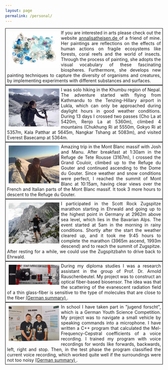 ```yaml
---
layout: page
permalink: /personal/
---
```

<div class="wrap" style="padding:5px;border:thin solid black;">
<img src="/images/Cellularis20.jpg" width="33%" align="left" style="padding:5px;">
<div style="text-align:justify;">
If you are interested in arts please check out the website <a href = "http://www.annalisatheisen.de"> annalisatheisen.de </a> of a friend of mine. Her paintings are reflections on the effects of human actions on fragile ecosystems like forests, coral reefs and the world of insects. Through the process of painting, she adopts the visual vocabulary of these fascinating biospheres. Furthermore, she develops new painting techniques to capture the diversity of organisms and creatures, by implementing experiments with different substances and surfaces.
</div>
</div>

<div class="wrap" style="padding:5px;border:thin solid black;" >
<img src="/images/nepal_trekking.jpg" width="33%" align="left" style="padding:5px;">
<div style="text-align:justify;">
I was solo hiking in the Khumbu region of Nepal. The adventure started with flying from Kathmandu to the Tenzing-Hillary airport in Lukla, which can only be approached during daylight hours in good weather conditions. During 13 days I crossed two passes (Cho La at 5420m, Renjo La at 5360m), climbed 4 mountains (Chukhung Ri at 5550m, Gokyo Ri at 5357m, Kala Patthar at 5645m, Nangkar Tshang at 5083m), and visited Everest Basecamp at 5364m.   
</div>
</div>

<div class="wrap" style="padding:5px;border:thin solid black;" >
<img src="/images/mont_blanc.jpg" width="33%" align="left" style="padding:5px;">
<div style="text-align:justify;">
Amazing trip in the Mont Blanc massif with Josh and Manu. After breakfast at 1:30am in the Refuge de Tete Rousse (3167m), I crossed the  Grand Couloir, climbed up to the Refuge du Gouter and continued ascending to the Dome du Gouter. Since weather and snow  conditions were perfect, I reached the summit of Mont Blanc at 10:15am, having clear views over the French and Italian parts of the Mont Blanc massif. It took 3 more hours to descent to the Refuge du Gouter.
</div>
</div>

<div class="wrap" style="padding:5px;border:thin solid black;" >
<img src="/images/zugspitze_marathon.jpg" width="33%" align="left" style="padding:5px;"> 
<div style="text-align:justify;">
I participated in the Scott Rock Zugspitze marathon starting in Ehrwald and going up to the highest point in Germany at 2962m above sea level, which lies in the Bavarian Alps. The event started at 5am in the morning in rainy conditions. Shortly after the start the weather cleared up, and it took me 9:45 hours to complete the marathon (3965m ascend, 1993m descend) and to reach the summit of Zugspitze. After resting for a while, we could use the Zugspitzbahn to drive back to Ehrwald.
</div>
</div>

<div class="wrap" style="padding:5px;border:thin solid black;" >
<img src="/images/Biosensor.jpg" width="33%" align="left" style="padding:5px;">
<div style="text-align:justify;">
During my diploma studies I was a research assistant in the group of Prof. Dr. Arnold Rauschenbeutel. My project 
was to construct an optical fiber-based biosensor. The idea was that the scattering of the evanescent radiation 
field of a thin glass-fiber is sensitive to the type of molecules that are close to 
the fiber <a href = "{{ site.baseurl }}/mixed/Project_OpticalFiberBasedBiosensor.pdf"> (German summary) </a>.<br>
</div>
</div>

<div class="wrap" style="padding:5px;border:thin solid black;" >
<img src="/images/jugend_forscht.jpg" width="33%" align="left" style="padding:5px;">
<div style="text-align:justify;">
In school I have taken part in "jugend forscht", which is a German Youth Science Competition. My project was to             
navigate a small vehicle by speaking commands into a microphone. I have written a C++ program that calculated the Mel-
Frequency-Cepstral coefficients of a voice recording. I trained my program with voice recordings for words like 
forwards, backwards, left, right and stop. Then, in the test phase the program classified the current voice recording, 
which worked quite well if the surroundings were not too noisy <a href = "{{ site.baseurl }}/mixed/Project_SpeechRecognition.pdf"> (German summary) </a>. 
</div>
</div>

  
<!-- 
Below is a small selection of books that have inspired my thinking.
<br><br>
<strong>Natural Sciences</strong>
<li>Six (not so) easy pieces - R. P. Feynman</li>
<li>In search of Schrödinger's cat - J. Gribbin </li>
<li>What is life? - E. Schrödinger</li>
<li>The Road to Reality - R. Penrose</li>
<li>Anomalies in Quantum Field Theory - R.A. Bertlmann</li>
<li>Gauge Theory of Elementary Particles - T. Cheng, L. Li</li>
<li>Quantum Field Theory I - S. Weinberg</li>
<li>General Relativity - L. Ryder</li>
<li>Physics of the future - M. Kaku</li>
<li>Fearful Symmetry - the search for beauty in modern physics - A. Zee</li>
<br>
<strong>Mathematics</strong>
<li>Topological Manifolds - J. M. Lee</li>
<li>Groups, Representations and Physics - H.F. Jones</li>
<li>Algebraic Curves and Riemann Surfaces - R. Miranda</li>
<br>
<strong>Economics</strong>
<li>Economic Principles - R. Dalio</li>
<li>Fault Lines - R.G. Rajan</li>
<li>Derivates and Internal Models - H.P. Deutsch, M. Beinker</li>
<li>Zero to One - P. Thiel</li>
<li>23 Things they don't tell you about capitalism - H. Chang</li>
<br>
<strong>Philosophy & Literature</strong>
<li>Principles - R. Dalio</li>
<li>Wider den Gehorsam - A. Gruen</li>
<li>To Have or to Be - E. Fromm</li>
<li>Autonomie - H. Welzer, M. Pauen</li>
<li>Siddharta - H. Hesse</li>
<li>Der Mythos des Sisyphos - A. Camus</li>
<li>Der Fremde - A. Camus</li>
<li>Der alte Mann und das Meer - E. Hemingway</li>    
-->
